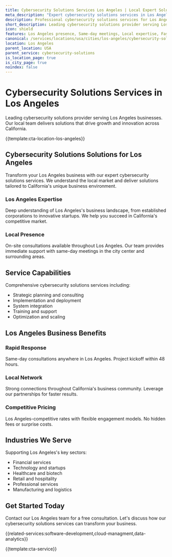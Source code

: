 ```yaml
---
title: Cybersecurity Solutions Services Los Angeles | Local Expert Solutions
meta_description: "Expert cybersecurity solutions services in Los Angeles. Local team, same-day consultations, proven results. Transform your business today."
description: Professional cybersecurity solutions services for Los Angeles businesses
short_description: Leading cybersecurity solutions provider serving Los Angeles and California.
icon: shield
features: Los Angeles presence, Same-day meetings, Local expertise, Fast deployment, Competitive rates, Proven track record
canonical: /services/locations/usa/cities/los-angeles/cybersecurity-solutions-los-angeles.html
location: Los Angeles
parent_location: USA
parent_service: cybersecurity-solutions
is_location_page: true
is_city_page: true
noindex: false
---
```


# Cybersecurity Solutions Services in Los Angeles

Leading cybersecurity solutions provider serving Los Angeles businesses. Our local team delivers solutions that drive growth and innovation across California.

{{template:cta-location-los-angeles}}

## Cybersecurity Solutions Solutions for Los Angeles

Transform your Los Angeles business with our expert cybersecurity solutions services. We understand the local market and deliver solutions tailored to California's unique business environment.

### Los Angeles Expertise

Deep understanding of Los Angeles's business landscape, from established corporations to innovative startups. We help you succeed in California's competitive market.

### Local Presence

On-site consultations available throughout Los Angeles. Our team provides immediate support with same-day meetings in the city center and surrounding areas.

## Service Capabilities

Comprehensive cybersecurity solutions services including:
- Strategic planning and consulting
- Implementation and deployment
- System integration
- Training and support
- Optimization and scaling

## Los Angeles Business Benefits

### Rapid Response
Same-day consultations anywhere in Los Angeles. Project kickoff within 48 hours.

### Local Network
Strong connections throughout California's business community. Leverage our partnerships for faster results.

### Competitive Pricing
Los Angeles-competitive rates with flexible engagement models. No hidden fees or surprise costs.

## Industries We Serve

Supporting Los Angeles's key sectors:
- Financial services
- Technology and startups
- Healthcare and biotech
- Retail and hospitality
- Professional services
- Manufacturing and logistics

## Get Started Today

Contact our Los Angeles team for a free consultation. Let's discuss how our cybersecurity solutions services can transform your business.

{{related-services:software-development,cloud-managment,data-analytics}}

{{template:cta-service}}
